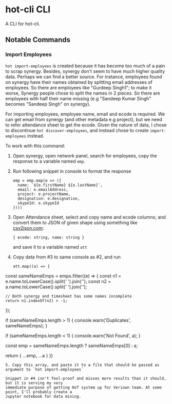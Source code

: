 # hot-cli CLI

A CLI for hot-cli.


## Notable Commands

### Import Employees

`hot import-employees` is created because it has become too much of a pain to scrap synergy.
Besides, synergy don't seem to have much higher quality data. Perhaps we can find a better source.
For instance, employees found on synergy have their names obtained by splitting email addresses of
employees. So there are employees like "Gurdeep Singh1"; to make it worse, Synergy people chose to
split the names in 2 pieces. So there are employees with half their name missing (e.g "Sandeep Kumar
Singh" becomes "Sandeep Singh" on synergy).

For importing employees, employee name, email and ecode is required. We can get email from synergy
(and other metadata e.g project), but we need to refer attendance sheet to get the ecode. Given the
nature of data, I chose to discontinue `hot discover-employees`, and instead chose to create
`import-employees` instead.

To work with this command:

1. Open synergy, open network panel, search for employees, copy the response to a variable named `emp`.
2. Run following snippet in console to format the response
   ```
   emp = emp.map(e => ({
     name: `${e.firstName} ${e.lastName}`,
     email: e.emailAddress,
     project: e.projectName,
     designation: e.designation,
     skypeId: e.skypeId
   })))
   ```

3. Open Attendance sheet, select and copy name and ecode columns; and convert them to JSON of given
   shape using something like [csv2json.com](https://csvjson.com/csv2json):
   ```
   { ecode: string, name: string }
   ```
   and save it to a variable named `att`
4. Copy data from #3 to same console as #2, and run
   ```
   att.map((a) => {
  const sameNameEmps = emps.filter((e) => {
    const n1 = e.name.toLowerCase().split(' ').join('');
    const n2 = a.name.toLowerCase().split(' ').join('');

    // Both synergy and timesheet has some names incomplete
    return n1.indexOf(n2) > -1;
  });

  if (sameNameEmps.length > 1) {
    console.warn('Duplicates', sameNameEmps);
  }

  if (sameNameEmps.length < 1) {
    console.warn('Not Found', a);
  }

  const emp = sameNameEmps.length ? sameNameEmps[0] : a;

  return {
    ...emp,
    ...a
  }
})
   ```
5. Copy this array, and paste it to a file that should be passed as argument to `hot import-employees`

Snippet in #4 isn't fool-proof and misses more results than it should, but it is serving my very
immediate purpose of getting HoT system up for Veriown team. At some point, I'll probably create a
Jupyter notebook for data mining.
